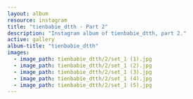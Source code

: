 ```yaml
---
layout: album
resource: instagram
title: "tienbabie_dtth - Part 2"
description: "Instagram album of tienbabie_dtth, part 2."
active: gallery
album-title: "tienbabie_dtth"
images:
  - image_path: tienbabie_dtth/2/set_1 (1).jpg
  - image_path: tienbabie_dtth/2/set_1 (2).jpg
  - image_path: tienbabie_dtth/2/set_1 (3).jpg
  - image_path: tienbabie_dtth/2/set_1 (4).jpg
  - image_path: tienbabie_dtth/2/set_1 (5).jpg
---
```

